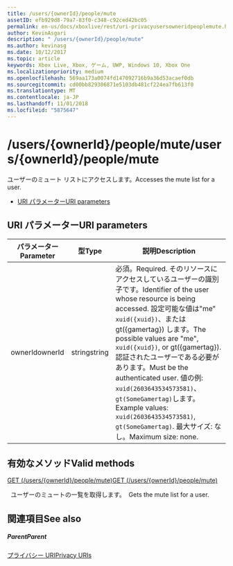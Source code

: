 ```yaml
---
title: /users/{ownerId}/people/mute
assetID: efb929d8-79a7-83f0-c348-c92ced42bc05
permalink: en-us/docs/xboxlive/rest/uri-privacyusersowneridpeoplemute.html
author: KevinAsgari
description: " /users/{ownerId}/people/mute"
ms.author: kevinasg
ms.date: 10/12/2017
ms.topic: article
keywords: Xbox Live, Xbox, ゲーム, UWP, Windows 10, Xbox One
ms.localizationpriority: medium
ms.openlocfilehash: 569aa173a0074fd147092716b9a36d53acaef0db
ms.sourcegitcommit: cd00bb829306871e5103db481cf224ea7fb613f0
ms.translationtype: MT
ms.contentlocale: ja-JP
ms.lasthandoff: 11/01/2018
ms.locfileid: "5875647"
---
```

# <a name="usersowneridpeoplemute"></a><span data-ttu-id="944da-104">/users/{ownerId}/people/mute</span><span class="sxs-lookup"><span data-stu-id="944da-104">/users/{ownerId}/people/mute</span></span>
<span data-ttu-id="944da-105">ユーザーのミュート リストにアクセスします。</span><span class="sxs-lookup"><span data-stu-id="944da-105">Accesses the mute list for a user.</span></span>

  * [<span data-ttu-id="944da-106">URI パラメーター</span><span class="sxs-lookup"><span data-stu-id="944da-106">URI parameters</span></span>](#ID4EQ)

<a id="ID4EQ"></a>


## <a name="uri-parameters"></a><span data-ttu-id="944da-107">URI パラメーター</span><span class="sxs-lookup"><span data-stu-id="944da-107">URI parameters</span></span>

| <span data-ttu-id="944da-108">パラメーター</span><span class="sxs-lookup"><span data-stu-id="944da-108">Parameter</span></span>| <span data-ttu-id="944da-109">型</span><span class="sxs-lookup"><span data-stu-id="944da-109">Type</span></span>| <span data-ttu-id="944da-110">説明</span><span class="sxs-lookup"><span data-stu-id="944da-110">Description</span></span>|
| --- | --- | --- |
| <span data-ttu-id="944da-111">ownerId</span><span class="sxs-lookup"><span data-stu-id="944da-111">ownerId</span></span>| <span data-ttu-id="944da-112">string</span><span class="sxs-lookup"><span data-stu-id="944da-112">string</span></span>| <span data-ttu-id="944da-113">必須。</span><span class="sxs-lookup"><span data-stu-id="944da-113">Required.</span></span> <span data-ttu-id="944da-114">そのリソースにアクセスしているユーザーの識別子です。</span><span class="sxs-lookup"><span data-stu-id="944da-114">Identifier of the user whose resource is being accessed.</span></span> <span data-ttu-id="944da-115">設定可能な値は"me" <code>xuid({xuid})</code>、または gt({gamertag}) します。</span><span class="sxs-lookup"><span data-stu-id="944da-115">The possible values are "me", <code>xuid({xuid})</code>, or gt({gamertag}).</span></span> <span data-ttu-id="944da-116">認証されたユーザーである必要があります。</span><span class="sxs-lookup"><span data-stu-id="944da-116">Must be the authenticated user.</span></span> <span data-ttu-id="944da-117">値の例: <code>xuid(2603643534573581)</code>、<code>gt(SomeGamertag)</code>します。</span><span class="sxs-lookup"><span data-stu-id="944da-117">Example values: <code>xuid(2603643534573581)</code>, <code>gt(SomeGamertag)</code>.</span></span> <span data-ttu-id="944da-118">最大サイズ: なし。</span><span class="sxs-lookup"><span data-stu-id="944da-118">Maximum size: none.</span></span> |

<a id="ID4ETB"></a>


## <a name="valid-methods"></a><span data-ttu-id="944da-119">有効なメソッド</span><span class="sxs-lookup"><span data-stu-id="944da-119">Valid methods</span></span>

[<span data-ttu-id="944da-120">GET (/users/{ownerId}/people/mute)</span><span class="sxs-lookup"><span data-stu-id="944da-120">GET (/users/{ownerId}/people/mute)</span></span>](uri-privacyusersowneridpeoplemuteget.md)

<span data-ttu-id="944da-121">&nbsp;&nbsp;ユーザーのミュートの一覧を取得します。</span><span class="sxs-lookup"><span data-stu-id="944da-121">&nbsp;&nbsp;Gets the mute list for a user.</span></span>

<a id="ID4E4B"></a>


## <a name="see-also"></a><span data-ttu-id="944da-122">関連項目</span><span class="sxs-lookup"><span data-stu-id="944da-122">See also</span></span>

<a id="ID4E6B"></a>


##### <a name="parent"></a><span data-ttu-id="944da-123">Parent</span><span class="sxs-lookup"><span data-stu-id="944da-123">Parent</span></span>

[<span data-ttu-id="944da-124">プライバシー URI</span><span class="sxs-lookup"><span data-stu-id="944da-124">Privacy URIs</span></span>](atoc-reference-privacyv2.md)
